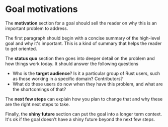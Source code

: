 # Goal motivations

The **motivation** section for a goal should sell the reader on why this is an important problem to address.

The first paragraph should begin with a concise summary of the high-level goal and why it's important.
This is a kind of summary that helps the reader to get oriented.

The **status quo** section then goes into deeper detail on the problem and how things work today.
It should answer the following questions

* Who is the **target audience**? Is it a particular group of Rust users, such as those working in a specific domain? Contributors? 
* What do these users do now when they have this problem, and what are the shortcomings of that?

The **next few steps** can explain how you plan to change that and why these are the right next steps to take.

Finally, the **shiny future** section can put the goal into a longer term context. It's ok if the goal doesn't have a shiny future beyond the next few steps.

